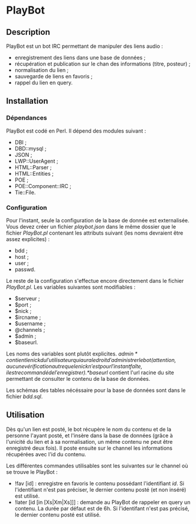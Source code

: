 # PlayBot


## Description

PlayBot est un bot IRC permettant de manipuler des liens audio :
+ enregistrement des liens dans une base de données ;
+ récupération et publication sur le chan des informations (titre, posteur) ;
+ normalisation du lien ;
+ sauvegarde de liens en favoris ;
+ rappel du lien en query.


## Installation


### Dépendances

PlayBot est codé en Perl. Il dépend des modules suivant :
+ DBI ;
+ DBD::mysql ;
+ JSON ;
+ LWP::UserAgent ;
+ HTML::Parser ;
+ HTML::Entities ;
+ POE ;
+ POE::Component::IRC ;
+ Tie::File.


### Configuration

Pour l'instant, seule la configuration de la base de donnée est externalisée. Vous devez créer un fichier *playbot.json* dans le même dossier que le fichier *PlayBot.pl* contenant les attributs suivant (les noms devraient être assez explicites) :
+ bdd ;
+ host ;
+ user ;
+ passwd.

Le reste de la configuration s'effectue encore directement dans le fichier *PlayBot.pl*. Les variables suivantes sont modifiables :
+ $serveur ;
+ $port ;
+ $nick ;
+ $ircname ;
+ $username ;
+ @channels ;
+ $admin ;
+ $baseurl.

Les noms des variables sont plutôt explicites. *$admin* contient le nick du l'utilisateur qui aura le droit d'administrer le bot (attention, aucune vérification autre que le nick n'est pour l'instant faîte, il est recommandé de l'enregistrer). *$baseurl* contient l'url racine du site permettant de consulter le contenu de la base de données.

Les schémas des tables nécéssaire pour la base de données sont dans le fichier *bdd.sql*.


## Utilisation

Dès qu'un lien est posté, le bot récupère le nom du contenu et de la personne l'ayant posté, et l'insère dans la base de données (grâce à l'unicité du lien et à sa normalisation, un même contenu ne peut être enregistré deux fois). Il poste ensuite sur le channel les informations récupérées avec l'id du contenu.

Les différentes commandes utilisables sont les suivantes sur le channel où se trouve le PlayBot :
+ !fav [id] : enregistre en favoris le contenu possédant l'identifiant *id*. Si l'identifiant n'est pas préciser, le dernier contenu posté (et non inséré) est utilisé.
+ !later [id [in [Xs|Xm|Xs]]] : demande au PlayBot de rappeler en query un contenu. La durée par défaut est de 6h. Si l'identifant n'est pas précisé, le dernier contenu posté est utilisé.
